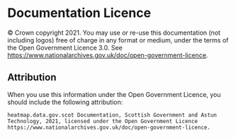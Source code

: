 Documentation Licence
=====================

© Crown copyright 2021. You may use or re-use this documentation (not including logos) free of charge in any format or medium, under the terms of the Open Government Licence 3.0. See https://www.nationalarchives.gov.uk/doc/open-government-licence.

Attribution
-----------


When you use this information under the Open Government Licence, you should include the following attribution: 

	heatmap.data.gov.scot Documentation, Scottish Government and Astun Technology, 2021, licensed under the Open Government Licence https://www.nationalarchives.gov.uk/doc/open-government-licence.

